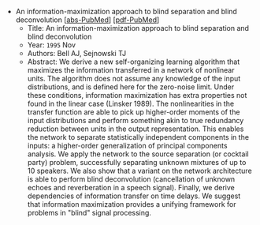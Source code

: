 * An information-maximization approach to blind separation and blind deconvolution
    [[abs-PubMed](https://pubmed.ncbi.nlm.nih.gov/7584893)]
    [[pdf-PubMed]()]
    * Title: An information-maximization approach to blind separation and blind deconvolution
    * Year: `1995` Nov
    * Authors: Bell AJ, Sejnowski TJ
    * Abstract: We derive a new self-organizing learning algorithm that maximizes the information transferred in a network of nonlinear units. The algorithm does not assume any knowledge of the input distributions, and is defined here for the zero-noise limit. Under these conditions, information maximization has extra properties not found in the linear case (Linsker 1989). The nonlinearities in the transfer function are able to pick up higher-order moments of the input distributions and perform something akin to true redundancy reduction between units in the output representation. This enables the network to separate statistically independent components in the inputs: a higher-order generalization of principal components analysis. We apply the network to the source separation (or cocktail party) problem, successfully separating unknown mixtures of up to 10 speakers. We also show that a variant on the network architecture is able to perform blind deconvolution (cancellation of unknown echoes and reverberation in a speech signal). Finally, we derive dependencies of information transfer on time delays. We suggest that information maximization provides a unifying framework for problems in "blind" signal processing.

